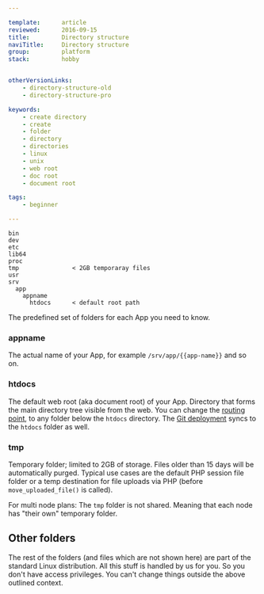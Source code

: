 ```yaml
---

template:      article
reviewed:      2016-09-15
title:         Directory structure
naviTitle:     Directory structure
group:         platform
stack:         hobby


otherVersionLinks:
    - directory-structure-old
    - directory-structure-pro

keywords:
    - create directory
    - create
    - folder
    - directory
    - directories
    - linux
    - unix
    - web root
    - doc root
    - document root

tags:
    - beginner

---
```



<!-- TODO: what is different with Hobby App here? -->

```nohighlight
bin
dev
etc
lib64
proc
tmp               < 2GB temporaray files
usr
srv
  app
    appname
      htdocs      < default root path
```

The predefined set of folders for each App you need to know.

### appname

The actual name of your App, for example `/srv/app/{{app-name}}` and so on.

### htdocs

The default web root (aka document root) of your App. Directory that forms the main directory tree visible from the web. You can change the [routing point](domains#toc-set-a-custom-root-path), to any folder below the `htdocs` directory. The [Git deployment](git) syncs to the `htdocs` folder as well.

### tmp

Temporary folder; limited to 2GB of storage. Files older than 15 days will be automatically purged. Typical use cases are the default PHP session file folder or a temp destination for file uploads via PHP (before `move_uploaded_file()` is called).

For multi node plans: The `tmp` folder is not shared. Meaning that each node has "their own" temporary folder.

## Other folders

The rest of the folders (and files which are not shown here) are part of the standard Linux distribution. All this stuff is handled by us for you. So you don't have access privileges. You can't change things outside the above outlined context.
